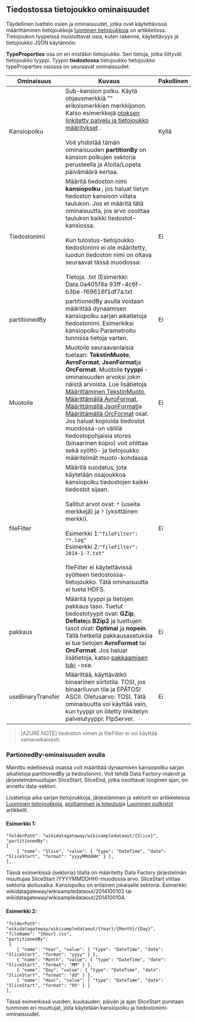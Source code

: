 ## <a name="fileshare-dataset-type-properties"></a>Tiedostossa tietojoukko ominaisuudet

Täydellinen luettelo osien ja ominaisuudet, jotka ovat käytettävissä määrittäminen tietojoukkoja [luominen tietojoukkoja](../articles/data-factory/data-factory-create-datasets.md) on artikkelissa. Tietojoukon tyypeissä muistuttavat osia, kuten rakenne, käytettävyys ja tietojoukko JSON käytännön. 

**TypeProperties** osa on eri mistäkin tietojoukko. Sen tietoja, jotka liittyvät tietojoukko tyyppi. Tyypin **tiedostossa** tietojoukko tietojoukko typeProperties osiossa on seuraavat ominaisuudet:

Ominaisuus | Kuvaus | Pakollinen
-------- | ----------- | --------
Kansiopolku | Sub-kansion polku. Käytä ohjausmerkkiä "\" erikoismerkkien merkkijonon. Katso esimerkkejä [otoksen linkitetty palvelu ja tietojoukko määritykset](#sample-linked-service-and-dataset-definitions) .<br/><br/>Voit yhdistää tämän ominaisuuden **partitionBy** on kansion polkujen sektoria perusteella ja Aloita/Lopeta päivämäärä kertaa. | Kyllä
Tiedostonimi | Määritä tiedoston nimi **kansiopolku** , jos haluat tietyn tiedoston kansioon viitata taulukon. Jos et määritä tätä ominaisuutta, jos arvo osoittaa taulukon kaikki tiedostot-kansiossa.<br/><br/>Kun tulostus-tietojoukko tiedostonimi ei ole määritetty, luodun tiedoston nimi on oltava seuraavat tässä muodossa: <br/><br/>Tietoja. <Guid>.txt (Esimerkki: Data.0a405f8a 93ff-4c6f-b3be-f69616f1df7a.txt | Ei
partitionedBy | partitionedBy avulla voidaan määrittää dynaamisen kansiopolku sarjan aikatietoja tiedostonimi. Esimerkiksi kansiopolku Parametroitu tunnissa tietoja varten. | Ei
Muotoile | Muotoile seuraavanlaisia tuetaan: **TekstinMuoto**, **AvroFormat**, **JsonFormat**ja **OrcFormat**. Muotoile **tyyppi** -ominaisuuden arvoksi jokin näistä arvoista. Lue lisätietoja [Määrittäminen TekstinMuoto](#specifying-textformat), [Määrittämällä AvroFormat](#specifying-avroformat), [Määrittämällä JsonFormat](#specifying-jsonformat)ja [Määrittämällä OrcFormat](#specifying-orcformat) osat. Jos haluat kopioida tiedostot muodossa-on välillä tiedostopohjaisia stores (binaarinen kopio) voit ohittaa sekä syöttö- ja tietojoukko määritelmät muoto-kohdassa. | Ei
fileFilter | Määritä suodatus, jota käytetään osajoukkoa kansiopolku tiedostojen kaikki tiedostot sijaan.<br/><br/>Sallitut arvot ovat: `*` (useita merkkejä) ja `?` (yksittäinen merkki).<br/><br/>Esimerkki 1:`"fileFilter": "*.log"`<br/>Esimerkki 2:`"fileFilter": 2014-1-?.txt"`<br/><br/> fileFilter ei käytettävissä syötteen tiedostossa-tietojoukko. Tätä ominaisuutta ei tueta HDFS.  | Ei
| pakkaus | Määritä tyyppi ja tietojen pakkaus taso. Tuetut tiedostotyypit ovat: **GZip**, **Deflate**ja **BZip2** ja tuettujen tasot ovat: **Optimal** ja **nopein**. Tällä hetkellä pakkausasetuksia ei tue tietojen **AvroFormat** tai **OrcFormat**. Jos haluat lisätietoja, katso [pakkaamisen tuki](#compression-support) -osa.  | Ei |
| useBinaryTransfer | Määrittää, käyttävätkö binaarinen siirtotila. TOSI, jos binaariluvun tila ja EPÄTOSI ASCII. Oletusarvo: TOSI. Tätä ominaisuutta voi käyttää vain, kun tyyppi on liitetty linkitetyn palvelutyyppi: FtpServer. | Ei | 
 

> [AZURE.NOTE] tiedoston nimen ja fileFilter ei voi käyttää samanaikaisesti.

### <a name="using-partionedby-property"></a>PartionedBy-ominaisuuden avulla

Mainittu edellisessä osassa voit määrittää dynaamisen kansiopolku sarjan aikatietoja partitionedBy ja tiedostonimi. Voit tehdä Data Factory-makrot ja järjestelmämuuttujan SliceStart, SliceEnd, jotka osoittavat looginen ajan, on annettu data-sektori. 

Lisätietoja aika sarjan tietojoukkoja, järjestäminen ja sektorit on artikkeleissa [Luominen tietojoukkoja](../articles/data-factory/data-factory-create-datasets.md), [ajoittaminen ja toteutus](../articles/data-factory/data-factory-scheduling-and-execution.md)ja [Luominen putkistot](../articles/data-factory/data-factory-create-pipelines.md) artikkelit. 

#### <a name="sample-1"></a>Esimerkki 1:

    "folderPath": "wikidatagateway/wikisampledataout/{Slice}",
    "partitionedBy": 
    [
        { "name": "Slice", "value": { "type": "DateTime", "date": "SliceStart", "format": "yyyyMMddHH" } },
    ],

Tässä esimerkissä {sektoria} tilalla on määritetty Data Factory järjestelmän muuttujaa SliceStart (YYYYMMDDHH)-muodossa arvo. SliceStart viittaa sektoria aloitusaika. Kansiopolku on erilainen jokaiselle sektoria. Esimerkki: wikidatagateway/wikisampledataout/2014100103 tai wikidatagateway/wikisampledataout/2014100104.

#### <a name="sample-2"></a>Esimerkki 2:

    "folderPath": "wikidatagateway/wikisampledataout/{Year}/{Month}/{Day}",
    "fileName": "{Hour}.csv",
    "partitionedBy": 
     [
        { "name": "Year", "value": { "type": "DateTime", "date": "SliceStart", "format": "yyyy" } },
        { "name": "Month", "value": { "type": "DateTime", "date": "SliceStart", "format": "MM" } }, 
        { "name": "Day", "value": { "type": "DateTime", "date": "SliceStart", "format": "dd" } }, 
        { "name": "Hour", "value": { "type": "DateTime", "date": "SliceStart", "format": "hh" } } 
    ],

Tässä esimerkissä vuoden, kuukauden, päivän ja ajan SliceStart puretaan tuominen eri muuttujat, joita käytetään kansiopolku ja tiedostonimi-ominaisuudet.
